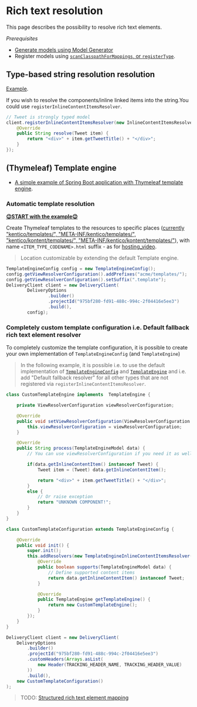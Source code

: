 # Rich text resolution

This page describes the possibility to resolve rich text elements.

_Prerequisites_

- [Generate models using Model Generator](https://github.com/kontent-ai/java-packages/tree/master/kontent-delivery-generators#readme-task)
- Register models using [`scanClasspathForMappings`, or `registerType`](https://github.com/kontent-ai/java-packages/tree/master/kontent-delivery/src/main/java/kentico/kontent/delivery/DeliveryClient.java).

## Type-based string resolution resolution

[Example](https://github.com/kontent-ai/java-packages/tree/master/sample-app-spring-boot#custom-rich-text-component).

If you wish to resolve the components/inline linked items into the string.You could use `registerInlineContentItemsResolver`.

```java
// Tweet is strongly typed model
client.registerInlineContentItemsResolver(new InlineContentItemsResolver<Tweet>() {
    @Override
    public String resolve(Tweet item) {
        return "<div>" + item.getTweetTitle() + "</div>";
    }
});
```

## (Thymeleaf) Template engine

- [A simple example of Spring Boot application with Thymeleaf template engine](https://github.com/kontent-ai/java-packages/tree/master/sample-app-spring-boot#readme).

### Automatic template resolution

[**😉START with the example😉**](https://github.com/kontent-ai/java-packages/tree/master/sample-app-spring-boot#automatic-rich-text-component-resolution)

Create Thymeleaf templates to the resources to specific places ([currently "kentico/templates/", "META-INF/kentico/templates/", "kentico/kontent/templates/", "META-INF/kentico/kontent/templates/"](https://github.com/kontent-ai/java-packages/blob/master/kontent-delivery/src/main/java/kentico/kontent/delivery/template/ViewResolverConfiguration.java)), with name `<ITEM_TYPE_CODENAME>.html` suffix - as for [hosting_video](https://github.com/kontent-ai/java-packages/blob/master/sample-app-spring-boot/src/main/resources/kentico/kontent/templates/hosted_video.html).

> Location customizable by extending the default Template engine.

```java
TemplateEngineConfig config = new TemplateEngineConfig();
config.getViewResolverConfiguration().addPrefixes("acme/templates/");
config.getViewResolverConfiguration().setSuffix(".template");
DeliveryClient client = new DeliveryClient(
        DeliveryOptions
                .builder()
                .projectId("975bf280-fd91-488c-994c-2f04416e5ee3")
                .build(),
        config);
```

### Completely custom template configuration i.e. Default fallback rich text element resolver

To completely customize the template configuration, it is possible to create your own implementation of `TemplateEngineConfig` (and `TemplateEngine`)

> In the following example, it is possible i.e. to use the default implementation of [`TemplateEngineConfig`](https://github.com/kontent-ai/java-packages/blob/master/kontent-delivery/src/main/java/kentico/kontent/delivery/template/TemplateEngineConfig.java) and [`TemplateEngine`](https://github.com/kontent-ai/java-packages/blob/master/kontent-delivery/src/main/java/kentico/kontent/delivery/template/TemplateEngine.java) and i.e. add "Default fallback resolver" for all other types that are not registered via `registerInlineContentItemsResolver`.

```java
class CustomTemplateEngine implements  TemplateEngine {

    private ViewResolverConfiguration viewResolverConfiguration;

    @Override
    public void setViewResolverConfiguration(ViewResolverConfiguration viewResolverConfiguration) {
        this.viewResolverConfiguration = viewResolverConfiguration;
    }

    @Override
    public String process(TemplateEngineModel data) {
        // You can use viewResolverConfiguration if you need it as well

        if(data.getInlineContentItem() instanceof Tweet) {
            Tweet item = (Tweet) data.getInlineContentItem();

            return "<div>" + item.getTweetTitle() + "</div>";
        }
        else {
            // Or raise exception
            return "UNKNOWN COMPONENT!";
        }
    }
}
```

```java
class CustomTemplateConfiguration extends TemplateEngineConfig {

    @Override
    public void init() {
        super.init();
        this.addResolvers(new TemplateEngineInlineContentItemsResolver() {
            @Override
            public boolean supports(TemplateEngineModel data) {
                // Define supported content items
                return data.getInlineContentItem() instanceof Tweet;
            }

            @Override
            public TemplateEngine getTemplateEngine() {
                return new CustomTemplateEngine();
            }
        });
    }
}
```

```java
DeliveryClient client = new DeliveryClient(
    DeliveryOptions
        .builder()
        .projectId("975bf280-fd91-488c-994c-2f04416e5ee3")
        .customHeaders(Arrays.asList(
            new Header(TRACKING_HEADER_NAME, TRACKING_HEADER_VALUE)
        ))
        .build(),
    new CustomTemplateConfiguration()
);
```

> TODO: [Structured rich text element mapping](https://github.com/kontent-ai/java-packages/issues/125)
